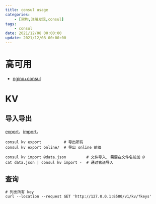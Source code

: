 ```yaml
---
title: consul usage
categories: 
	- [架构,注册发现,consul]
tags:
	- consul
date: 2021/12/08 00:00:00
update: 2021/12/08 00:00:00
---
```


# 高可用

- [nginx+consul](https://chabik.com/2019/12/dynamic-upstreams-in-nginx-w-consul/)

# KV

## 导入导出

[export](https://www.consul.io/commands/kv/export)，[import](https://www.consul.io/commands/kv/import#stale)。

```shell
consul kv export          # 导出所有
consul kv export online/  # 导出 online 前缀
```

```shell
consul kv import @data.json         # 文件导入, 需要在文件名前加 @
cat data.json | consul kv import -  # 通过管道导入
```

## 查询

```shell
# 列出所有 key
curl --location --request GET 'http://127.0.0.1:8500/v1/kv/?keys'
```

